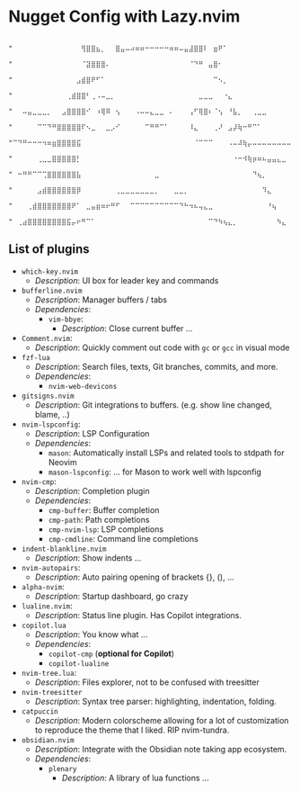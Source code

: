 # Nugget Config with Lazy.nvim 

        "⠀⠀⠀⠀⠀⠀⠀⠀⠀⠀⠀⠀⠀⠀⢻⣿⣿⣦⡀⠀⠀⣿⣤⠤⠴⠶⠶⠒⠒⠒⠒⠒⠶⠶⠤⣤⣼⣿⣿⠇⠀⣶⠟⠁⠀⠀⠀⠀⠀⠀⠀⠀⠀⠀⠀⠀⠀⠀⠀",
        "⠀⠀⠀⠀⠀⠀⠀⠀⠀⠀⠀⠀⠀⠀⠈⣽⣿⣿⣿⠄⠀⠀⠀⠀⠀⠀⠀⠀⠀⠀⠀⠀⠀⠀⠀⠀⠈⠙⠛⠀⣤⣿⠂⠀⠀⠀⠀⠀⠀⠀⠀⠀⠀⠀⠀⠀⠀⠀⠀",
        "⠀⠀⠀⠀⠀⠀⠀⠀⠀⠀⠀⠀⠀⣠⣾⣿⠟⠋⠁⠀⠀⠀⠀⠀⠀⠀⠀⠀⠀⠀⠀⠀⠀⠀⠀⠀⠀⠀⠀⠀⠀⠉⠢⡀⠀⠀⠀⠀⠀⠀⠀⠀⠀⠀⠀⠀⠀⠀⠀",
        "⠀⠀⠀⠀⠀⠀⠀⠀⠀⠀⠀⢀⣾⣿⣿⠃⢀⠠⠤⣀⡀⠀⠀⠀⠀⠀⠀⠀⠀⠀⠀⠀⠀⠀⠀⠀⠀⠀⣀⣀⣀⠀⠀⠐⣄⠀⠀⠀⠀⠀⠀⠀⠀⠀⠀⠀⠀⠀⠀",
        "⠀⠀⠤⣤⣀⣀⣀⡀⠀⠀⣠⣿⣿⣿⣿⠊⠀⠰⢿⠿⠀⢢⠀⠀⠀⠠⠤⠤⣄⣀⣀⠀⠄⠀⠀⠀⢠⠋⢿⣿⠆⠈⢢⠀⠘⣧⡀⠀⠀⢀⣀⣀⠀⠀⠀⠀⠀⠀⠀",
        "⠀⠀⠀⠀⠀⠉⠉⠙⠛⣿⣿⣿⣿⣿⠏⠢⣀⠀⠀⣀⡠⠊⠀⠀⠀⠀⠀⠉⠛⠛⠉⠁⠀⠀⠀⠀⠸⣄⠀⠀⠀⢀⠜⠀⣠⡼⢷⠒⠛⠉⠁⠀⠀⠀⠀⠀⠀⠀⠀",
        "⠉⠙⠛⠒⠒⠒⠲⠶⣶⣿⣿⣿⣿⣯⠀⠀⠀⠀⠀⠀⠀⠀⠀⠀⠀⠀⠀⠀⠀⠀⠀⠀⠀⠀⠀⠀⠀⠈⠉⠉⠉⠀⠀⠀⠠⠤⠼⢷⡤⠤⠤⠤⠤⠤⠤⠤⠤⠀⠀",
        "⠀⠀⠀⠀⠀⢀⣀⣀⣿⣿⣿⣿⣿⡃⠀⠀⠀⠀⠀⠀⠀⠀⠀⠀⠀⠀⠀⠀⠀⠀⠀⠀⠀⠀⠀⠀⠀⠀⠀⠀⠀⠀⠀⠀⠀⠐⠒⠺⢷⡶⠶⠦⣤⣤⣄⣀⠀⠀⠀",
        "⠀⠒⠛⠛⠉⠉⢉⣿⣿⣿⣿⣿⣿⣧⠀⠀⠀⠀⠀⠀⠀⠀⠀⠀⠀⠀⠀⠀⠀⣀⠀⠀⠀⠀⠀⠀⠀⠀⠀⠀⠀⠀⠀⠀⠀⠀⠀⠀⠀⠙⢦⡀⠀⠀⠀⠀⠀⠀⠀",
        "⠀⠀⠀⠀⠀⣠⣾⣿⣿⣿⣿⣿⣿⡿⠀⠀⠀⠀⠀⠀⠀⢀⣀⣀⣀⣀⣀⣀⣀⡀⠀⠀⠀⣀⣀⡀⠀⠀⠀⠀⠀⠀⠀⠀⠀⠀⠀⠀⠀⠀⠀⠹⣄⠀⠀⠀⠀⠀⠀",
        "⠀⠀⠀⢀⣾⣿⣿⣿⣿⣿⣿⣿⠟⠁⠀⣀⣤⣶⠶⠖⠛⠋⠀⠀⠉⠉⠉⠉⠉⠉⠉⠉⠉⠉⠙⠓⠲⠦⢤⣄⣀⠀⠀⠀⠀⠀⠀⠀⠀⠀⠀⠀⠘⢦⠀⠀⠀⠀⠀",
        "⠀⢀⣴⣿⣿⣿⣿⣿⣿⣿⣿⣯⡤⠖⠛⠉⠁⠀⠀⠀⠀⠀⠀⠀⠀⠀⠀⠀⠀⠀⠀⠀⠀⠀⠀⠀⠀⠀⠀⠀⠉⠙⠳⢦⣄⡀⠀⠀⠀⠀⠀⠀⠀⠀⠳⣄⠀⠀⠀",

## List of plugins
* `which-key.nvim` 
   * *Description*: UI box for leader key and commands 
* `bufferline.nvim`
   * *Description*: Manager buffers / tabs
   * *Dependencies*: 
       * `vim-bbye`:
           * *Description*: Close current buffer ...
* `Comment.nvim`:
   * *Description*: Quickly comment out code with `gc` or `gcc` in visual mode
* `fzf-lua`
   * *Description*: Search files, texts, Git branches, commits, and more.
   * *Dependencies*: 
       * `nvim-web-devicons`
* `gitsigns.nvim`
   * *Description*: Git integrations to buffers. (e.g. show line changed, blame, ..)
* `nvim-lspconfig`:
   * *Description*: LSP Configuration
   * *Dependencies*: 
       * `mason`: Automatically install LSPs and related tools to stdpath for Neovim
       * `mason-lspconfig`: ... for Mason to work well with lspconfig
* `nvim-cmp`:
   * *Description*: Completion plugin
   * *Dependencies*:
       * `cmp-buffer`: Buffer completion
       * `cmp-path`: Path completions
       * `cmp-nvim-lsp`: LSP completions
       * `cmp-cmdline`: Command line completions
* `indent-blankline.nvim` 
   * *Description*: Show indents ...
* `nvim-autopairs`: 
  * *Description*: Auto pairing opening of brackets {}, (), ... 
* `alpha-nvim`:
  * *Description*: Startup dashboard, go crazy 
* `lualine.nvim`:
  * *Description*: Status line plugin. Has Copilot integrations. 
* `copilot.lua`
  * *Description*: You know what ... 
  * *Dependencies*:
      * `copilot-cmp` (**optional for Copilot**)
      * `copilot-lualine` 
* `nvim-tree.lua`:
  * *Description*: Files explorer, not to be confused with treesitter
* `nvim-treesitter`
  * *Description*: Syntax tree parser: highlighting, indentation, folding.
* `catpuccin`
  * *Description*: Modern colorscheme allowing for a lot of customization to reproduce the theme that I liked. RIP nvim-tundra.
* `obsidian.nvim`
  * *Description*: Integrate with the Obsidian note taking app ecosystem.
  * *Dependencies*: 
      * `plenary`
          * *Description*: A library of lua functions ...
